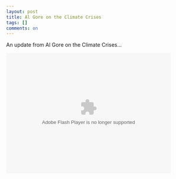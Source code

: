 ```yaml
---
layout: post
title: Al Gore on the Climate Crises
tags: []
comments: on
---
```

An update from Al Gore on the Climate Crises...

<object classid="clsid:d27cdb6e-ae6d-11cf-96b8-444553540000" width="446" height="326" codebase="http://download.macromedia.com/pub/shockwave/cabs/flash/swflash.cab#version=6,0,40,0"><param name="allowFullScreen" value="true" /><param name="wmode" value="transparent" /><param name="bgColor" value="#ffffff" /><param name="flashvars" value="vu=http://video.ted.com/talks/dynamic/AlGore_2008-medium.flv&amp;su=http://images.ted.com/images/ted/tedindex/embed-posters/AlGore-2008.embed_thumbnail.jpg&amp;vw=432&amp;vh=240&amp;ap=0&amp;ti=243&amp;introDuration=16500&amp;adDuration=4000&amp;postAdDuration=2000&amp;adKeys=talk=al_gore_s_new_thinking_on_the_climate_crisis;year=2008;theme=bold_predictions_stern_warnings;theme=a_greener_future;event=TED2008;&amp;preAdTag=tconf.ted/embed;tile=1;sz=512x288;" /><param name="src" value="http://video.ted.com/assets/player/swf/EmbedPlayer.swf" /><param name="bgcolor" value="#ffffff" /><param name="allowfullscreen" value="true" /><embed type="application/x-shockwave-flash" width="446" height="326" src="http://video.ted.com/assets/player/swf/EmbedPlayer.swf" flashvars="vu=http://video.ted.com/talks/dynamic/AlGore_2008-medium.flv&amp;su=http://images.ted.com/images/ted/tedindex/embed-posters/AlGore-2008.embed_thumbnail.jpg&amp;vw=432&amp;vh=240&amp;ap=0&amp;ti=243&amp;introDuration=16500&amp;adDuration=4000&amp;postAdDuration=2000&amp;adKeys=talk=al_gore_s_new_thinking_on_the_climate_crisis;year=2008;theme=bold_predictions_stern_warnings;theme=a_greener_future;event=TED2008;&amp;preAdTag=tconf.ted/embed;tile=1;sz=512x288;" bgcolor="#ffffff" wmode="transparent" allowfullscreen="true"></embed></object>
